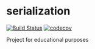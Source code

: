 # serialization 
[![Build Status](https://travis-ci.org/hildi-can/serialization.svg?branch=master)](https://travis-ci.org/hildi-can/serialization) [![codecov](https://codecov.io/gh/hildi-can/serialization/branch/master/graph/badge.svg)](https://codecov.io/gh/hildi-can/serialization) 

Project for educational purposes
